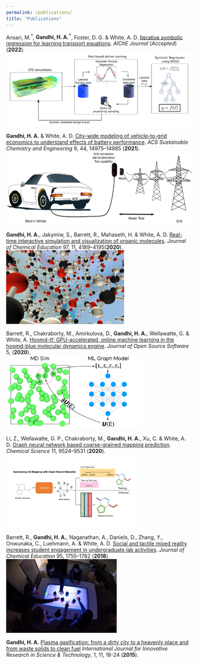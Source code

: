 ```yaml
---
permalink: /publications/
title: "Publications"
---
```


Ansari, M.<sup>\*</sup>, **Gandhi, H. A.<sup>\*</sup>**, Foster, D. G. & White, A. D. [Iterative symbolic regression for learning transport equations](https://aiche.onlinelibrary.wiley.com/doi/abs/10.1002/aic.17695). *AIChE Journal* (*Accepted*) (**2022**).\
<img class="pub-img" src="../assets/images/al-cfd.jpg" height="200px">

**Gandhi, H. A.** & White, A. D. [City-wide modeling of vehicle-to-grid economics to understand effects of battery performance](https://doi.org/10.1021/acssuschemeng.1c05490). *ACS Sustainable Chemistry and Engineering* 9, 44, 14975–14985 (**2021**).\
<img class="pub-img" src="../assets/images/v2g.jpg" height="200px">

**Gandhi, H. A.**, Jakymiw, S., Barrett, R., Mahaseth, H. & White, A. D. [Real-time interactive simulation and visualization of organic molecules](https://pubs.acs.org/doi/abs/10.1021/acs.jchemed.9b01161). *Journal of Chemical Education* 97, 11, 4189–4195(**2020**).\
<img class="pub-img" src="../assets/images/vr.jpg" height="200px">

Barrett, R., Chakraborty, M., Amirkulova, D., **Gandhi, H. A.**, Wellawatte, G. & White, A. [Hoomd-tf: GPU-accelerated, online machine learning in the hoomd-blue molecular dynamics engine](https://doi.org/10.21105/joss.02367). *Journal of Open Source Software* 5, (**2020**).\
<img class="pub-img" src="../assets/images/htf.jpg" height="200px">

Li, Z., Wellawatte, G. P., Chakraborty, M., **Gandhi, H. A.**, Xu, C. & White, A. D. [Graph neural network based coarse-grained mapping prediction](https://pubs.rsc.org/en/content/articlehtml/2020/sc/d0sc02458a). *Chemical Science* 11, 9524–9531 (**2020**).\
<img class="pub-img" src="../assets/images/dsgpm.jpg" height="200px">

Barrett, R., **Gandhi, H. A.**, Naganathan, A., Daniels, D., Zhang, Y., Onwunaka, C., Luehmann, A. & White, A. D. [Social and tactile mixed reality increases student engagement in undergraduate lab activities](https://pubs.acs.org/doi/abs/10.1021/acs.jchemed.8b00212). *Journal of Chemical Education* 95, 1755–1762 (**2018**).\
<img class="pub-img" src="../assets/images/ar.jpg" height="200px">

**Gandhi, H. A.** [Plasma gasification: from a dirty city to a heavenly place and from waste solids to clean fuel](https://ijirst.org/Article.php?manuscript=IJIRSTV1I11008) *International Journal for Innovative Research in Science & Technology*, 1, 11, 18-24 (**2015**).
